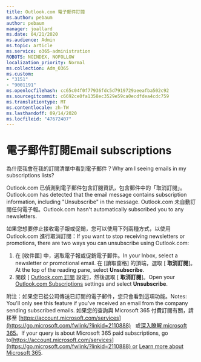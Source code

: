 ```yaml
---
title: Outlook.com 電子郵件訂閱
ms.author: pebaum
author: pebaum
manager: joallard
ms.date: 04/21/2020
ms.audience: Admin
ms.topic: article
ms.service: o365-administration
ROBOTS: NOINDEX, NOFOLLOW
localization_priority: Normal
ms.collection: Adm_O365
ms.custom:
- "3151"
- "9001191"
ms.openlocfilehash: cc65c04f0f77936fdc5d7919729aeeafba502c92
ms.sourcegitcommit: c6692ce0fa1358ec3529e59ca0ecdfdea4cdc759
ms.translationtype: MT
ms.contentlocale: zh-TW
ms.lasthandoff: 09/14/2020
ms.locfileid: "47672407"
---
```

# <a name="email-subscriptions"></a><span data-ttu-id="1da42-102">電子郵件訂閱</span><span class="sxs-lookup"><span data-stu-id="1da42-102">Email subscriptions</span></span>

<span data-ttu-id="1da42-103">為什麼我會在我的訂閱清單中看到電子郵件？</span><span class="sxs-lookup"><span data-stu-id="1da42-103">Why am I seeing emails in my subscriptions lists?</span></span>

<span data-ttu-id="1da42-104">Outlook.com 已偵測到電子郵件包含訂閱資訊，包含郵件中的「取消訂閱」。</span><span class="sxs-lookup"><span data-stu-id="1da42-104">Outlook.com has detected that the email message contains subscription information, including "Unsubscribe" in the message.</span></span> <span data-ttu-id="1da42-105">Outlook.com 未自動訂閱任何電子報。</span><span class="sxs-lookup"><span data-stu-id="1da42-105">Outlook.com hasn't automatically subscribed you to any newsletters.</span></span>

<span data-ttu-id="1da42-106">如果您想要停止接收電子報或促銷，您可以使用下列兩種方式，以使用 Outlook.com 進行取消訂閱：</span><span class="sxs-lookup"><span data-stu-id="1da42-106">If you want to stop receiving newsletters or promotions, there are two ways you can unsubscribe using Outlook.com:</span></span>
1. <span data-ttu-id="1da42-107">在 [收件匣] 中，選取電子報或促銷電子郵件。</span><span class="sxs-lookup"><span data-stu-id="1da42-107">In your Inbox, select a newsletter or promotional email.</span></span> <span data-ttu-id="1da42-108">在 [讀取窗格] 的頂端，選取 [ **取消訂閱**]。</span><span class="sxs-lookup"><span data-stu-id="1da42-108">At the top of the reading pane, select **Unsubscribe**.</span></span>
2. <span data-ttu-id="1da42-109">開啟 [ [Outlook.com 訂閱](https://go.microsoft.com/fwlink/?linkid=2110887) 設定]，然後選取 [ **取消訂閱**]。</span><span class="sxs-lookup"><span data-stu-id="1da42-109">Open your [Outlook.com Subscriptions](https://go.microsoft.com/fwlink/?linkid=2110887) settings and select **Unsubscribe**.</span></span>

<span data-ttu-id="1da42-110">附注：如果您已從公司傳送已訂閱的電子郵件，您只會看到這項功能。</span><span class="sxs-lookup"><span data-stu-id="1da42-110">Notes: You'll only see this feature if you've received an email from the company sending subscribed emails.</span></span>
<span data-ttu-id="1da42-111">如果您的查詢與 Microsoft 365 付費訂閱有關，請移至 [https://account.microsoft.com/services](https://go.microsoft.com/fwlink/?linkid=2110888)   或[深入瞭解 microsoft 365](https://products.office.com/compare-all-microsoft-office-products?tab=1&WT.mc_id=PROD_OL-Web_Support_O365NewValue_Upgrade)。</span><span class="sxs-lookup"><span data-stu-id="1da42-111">If your query is about Microsoft 365 paid subscriptions, go to[https://account.microsoft.com/services](https://go.microsoft.com/fwlink/?linkid=2110888) or [Learn more about Microsoft 365](https://products.office.com/compare-all-microsoft-office-products?tab=1&WT.mc_id=PROD_OL-Web_Support_O365NewValue_Upgrade).</span></span>
  